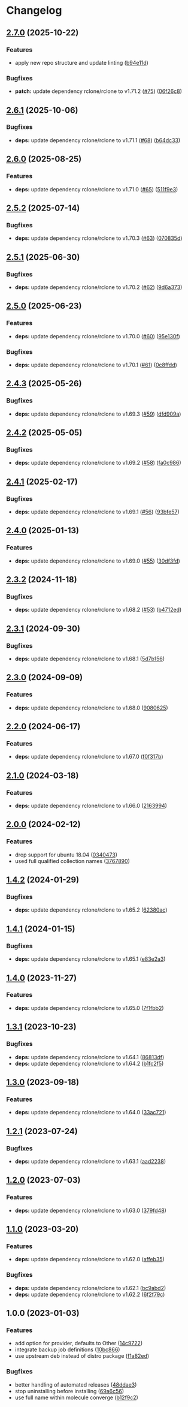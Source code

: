 # Changelog

## [2.7.0](https://github.com/rolehippie/rclone/compare/v2.6.1...v2.7.0) (2025-10-22)


### Features

* apply new repo structure and update linting ([b94e11d](https://github.com/rolehippie/rclone/commit/b94e11dcf2360055c4a2b0d909ec92c3a0b098bd))


### Bugfixes

* **patch:** update dependency rclone/rclone to v1.71.2 ([#75](https://github.com/rolehippie/rclone/issues/75)) ([06f26c8](https://github.com/rolehippie/rclone/commit/06f26c8c60d16c0ed5dd761dd98b284eacf3b83d))

## [2.6.1](https://github.com/rolehippie/rclone/compare/v2.6.0...v2.6.1) (2025-10-06)


### Bugfixes

* **deps:** update dependency rclone/rclone to v1.71.1 ([#68](https://github.com/rolehippie/rclone/issues/68)) ([b64dc33](https://github.com/rolehippie/rclone/commit/b64dc337356b9177703ff34e9dd1881358aed793))

## [2.6.0](https://github.com/rolehippie/rclone/compare/v2.5.2...v2.6.0) (2025-08-25)


### Features

* **deps:** update dependency rclone/rclone to v1.71.0 ([#65](https://github.com/rolehippie/rclone/issues/65)) ([511f9e3](https://github.com/rolehippie/rclone/commit/511f9e351fc0860d3ab3b433f237c74e683bbf4a))

## [2.5.2](https://github.com/rolehippie/rclone/compare/v2.5.1...v2.5.2) (2025-07-14)


### Bugfixes

* **deps:** update dependency rclone/rclone to v1.70.3 ([#63](https://github.com/rolehippie/rclone/issues/63)) ([070835d](https://github.com/rolehippie/rclone/commit/070835d9803df8ecf6bb76893fcf449e1b05a0ab))

## [2.5.1](https://github.com/rolehippie/rclone/compare/v2.5.0...v2.5.1) (2025-06-30)


### Bugfixes

* **deps:** update dependency rclone/rclone to v1.70.2 ([#62](https://github.com/rolehippie/rclone/issues/62)) ([9d6a373](https://github.com/rolehippie/rclone/commit/9d6a373bc5e2eccc5b7fd989001fbe717d63db4c))

## [2.5.0](https://github.com/rolehippie/rclone/compare/v2.4.3...v2.5.0) (2025-06-23)


### Features

* **deps:** update dependency rclone/rclone to v1.70.0 ([#60](https://github.com/rolehippie/rclone/issues/60)) ([95e130f](https://github.com/rolehippie/rclone/commit/95e130f62c337dc50881ce19ce2136a5106d9146))


### Bugfixes

* **deps:** update dependency rclone/rclone to v1.70.1 ([#61](https://github.com/rolehippie/rclone/issues/61)) ([0c8ffdd](https://github.com/rolehippie/rclone/commit/0c8ffdd82b9f8c686169ea5bd187ea3206d0d359))

## [2.4.3](https://github.com/rolehippie/rclone/compare/v2.4.2...v2.4.3) (2025-05-26)


### Bugfixes

* **deps:** update dependency rclone/rclone to v1.69.3 ([#59](https://github.com/rolehippie/rclone/issues/59)) ([dfd909a](https://github.com/rolehippie/rclone/commit/dfd909a45baa1da87ee6e82ade4a5b3d2e837ec0))

## [2.4.2](https://github.com/rolehippie/rclone/compare/v2.4.1...v2.4.2) (2025-05-05)


### Bugfixes

* **deps:** update dependency rclone/rclone to v1.69.2 ([#58](https://github.com/rolehippie/rclone/issues/58)) ([fa0c986](https://github.com/rolehippie/rclone/commit/fa0c9869c1651d8636882a859944327bf696267c))

## [2.4.1](https://github.com/rolehippie/rclone/compare/v2.4.0...v2.4.1) (2025-02-17)


### Bugfixes

* **deps:** update dependency rclone/rclone to v1.69.1 ([#56](https://github.com/rolehippie/rclone/issues/56)) ([93bfe57](https://github.com/rolehippie/rclone/commit/93bfe57185a663357273a6dd6e8b57785d857a62))

## [2.4.0](https://github.com/rolehippie/rclone/compare/v2.3.2...v2.4.0) (2025-01-13)


### Features

* **deps:** update dependency rclone/rclone to v1.69.0 ([#55](https://github.com/rolehippie/rclone/issues/55)) ([30df3fd](https://github.com/rolehippie/rclone/commit/30df3fdc508e733d0e116003044a564a5d259199))

## [2.3.2](https://github.com/rolehippie/rclone/compare/v2.3.1...v2.3.2) (2024-11-18)


### Bugfixes

* **deps:** update dependency rclone/rclone to v1.68.2 ([#53](https://github.com/rolehippie/rclone/issues/53)) ([b4712ed](https://github.com/rolehippie/rclone/commit/b4712edcf1fb0efe6b79b219591a11fe7bc87d5f))

## [2.3.1](https://github.com/rolehippie/rclone/compare/v2.3.0...v2.3.1) (2024-09-30)


### Bugfixes

* **deps:** update dependency rclone/rclone to v1.68.1 ([5d7b156](https://github.com/rolehippie/rclone/commit/5d7b15645dd720946e6eaa7bf1090faa947334c5))

## [2.3.0](https://github.com/rolehippie/rclone/compare/v2.2.0...v2.3.0) (2024-09-09)


### Features

* **deps:** update dependency rclone/rclone to v1.68.0 ([9080625](https://github.com/rolehippie/rclone/commit/90806250002a1f1e2ba3808a59c9d7ce5fdac837))

## [2.2.0](https://github.com/rolehippie/rclone/compare/v2.1.0...v2.2.0) (2024-06-17)


### Features

* **deps:** update dependency rclone/rclone to v1.67.0 ([f0f317b](https://github.com/rolehippie/rclone/commit/f0f317b90ca104ab244af7d4407ca817b4198eb5))

## [2.1.0](https://github.com/rolehippie/rclone/compare/v2.0.0...v2.1.0) (2024-03-18)


### Features

* **deps:** update dependency rclone/rclone to v1.66.0 ([2163994](https://github.com/rolehippie/rclone/commit/21639948ce59a269dc9cfab7c62226163b33e96f))

## [2.0.0](https://github.com/rolehippie/rclone/compare/v1.4.2...v2.0.0) (2024-02-12)


### Features

* drop support for ubuntu 18.04 ([0340473](https://github.com/rolehippie/rclone/commit/03404732eea9d01b8eb5a21d67ea3a1f3138edbb))
* used full qualified collection names ([3767890](https://github.com/rolehippie/rclone/commit/3767890ee748657571e4708e3383b970dc114e83))

## [1.4.2](https://github.com/rolehippie/rclone/compare/v1.4.1...v1.4.2) (2024-01-29)


### Bugfixes

* **deps:** update dependency rclone/rclone to v1.65.2 ([62380ac](https://github.com/rolehippie/rclone/commit/62380acd9b30bb680eb2a8f8e20a939480eb766d))

## [1.4.1](https://github.com/rolehippie/rclone/compare/v1.4.0...v1.4.1) (2024-01-15)


### Bugfixes

* **deps:** update dependency rclone/rclone to v1.65.1 ([e83e2a3](https://github.com/rolehippie/rclone/commit/e83e2a3a28b34024dc5d293df6f54a83c8261188))

## [1.4.0](https://github.com/rolehippie/rclone/compare/v1.3.1...v1.4.0) (2023-11-27)


### Features

* **deps:** update dependency rclone/rclone to v1.65.0 ([7f1fbb2](https://github.com/rolehippie/rclone/commit/7f1fbb2121ea07beb5f1d4826564b73a0b07b7d9))

## [1.3.1](https://github.com/rolehippie/rclone/compare/v1.3.0...v1.3.1) (2023-10-23)


### Bugfixes

* **deps:** update dependency rclone/rclone to v1.64.1 ([86813df](https://github.com/rolehippie/rclone/commit/86813dfc2b0fa61627145f5de4b44b1b6bfcd44b))
* **deps:** update dependency rclone/rclone to v1.64.2 ([b1fc2f5](https://github.com/rolehippie/rclone/commit/b1fc2f5cdf0676da3e7eabe6fd38e19dcee1f40c))

## [1.3.0](https://github.com/rolehippie/rclone/compare/v1.2.1...v1.3.0) (2023-09-18)


### Features

* **deps:** update dependency rclone/rclone to v1.64.0 ([33ac721](https://github.com/rolehippie/rclone/commit/33ac7211cf6ae88a8732e91333e401acf35792bf))

## [1.2.1](https://github.com/rolehippie/rclone/compare/v1.2.0...v1.2.1) (2023-07-24)


### Bugfixes

* **deps:** update dependency rclone/rclone to v1.63.1 ([aad2238](https://github.com/rolehippie/rclone/commit/aad2238027c11131ec7efb9fc023d1d540b40f0b))

## [1.2.0](https://github.com/rolehippie/rclone/compare/v1.1.0...v1.2.0) (2023-07-03)


### Features

* **deps:** update dependency rclone/rclone to v1.63.0 ([379fd48](https://github.com/rolehippie/rclone/commit/379fd48c9a25e8982e9f1fc8e2f0b3c9a4ee5119))

## [1.1.0](https://github.com/rolehippie/rclone/compare/v1.0.0...v1.1.0) (2023-03-20)


### Features

* **deps:** update dependency rclone/rclone to v1.62.0 ([affeb35](https://github.com/rolehippie/rclone/commit/affeb35cf6d3a064b60d49bea256604f80758940))


### Bugfixes

* **deps:** update dependency rclone/rclone to v1.62.1 ([bc9abd2](https://github.com/rolehippie/rclone/commit/bc9abd21e95af119982ffe3cb757c1255ca3c1a8))
* **deps:** update dependency rclone/rclone to v1.62.2 ([6f2f79c](https://github.com/rolehippie/rclone/commit/6f2f79c8bfe1668196ac6e56196d3aab1a925bf5))

## 1.0.0 (2023-01-03)

### Features

* add option for provider, defaults to Other ([14c9722](https://github.com/rolehippie/rclone/commit/14c97222f0b06daeb77c37568a7f1212b3d94863))
* integrate backup job definitions ([10bc866](https://github.com/rolehippie/rclone/commit/10bc866b07ef200ce0ef84bed7a4965ef7e340e1))
* use upstream deb instead of distro package ([f1a82ed](https://github.com/rolehippie/rclone/commit/f1a82edab57a54d58c620edd6e2467aa66b15bf0))


### Bugfixes

* better handling of automated releases ([48ddae3](https://github.com/rolehippie/rclone/commit/48ddae3d9a2fd7834ec78def1e62e557d94d4d3e))
* stop uninstalling before installing ([69a6c56](https://github.com/rolehippie/rclone/commit/69a6c560dc22d84a1d250dfc39a0dfe843819f4a))
* use full name within molecule converge ([b12f9c2](https://github.com/rolehippie/rclone/commit/b12f9c2c5acbd0b38494315859f4ffbf626cd2d2))
